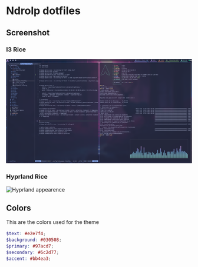 # Ndrolp dotfiles

## Screenshot

### I3 Rice

![i3 appearence](https://github.com/ndrolp/dotfiles/blob/main/screenshot.jpg?raw=true)

### Hyprland Rice

![Hyprland appearence](https://github.com/ndrolp/dotfiles/blob/main/wayland.jpg?raw=true)

## Colors

This are the colors used for the theme

```scss
$text: #e2e7f4;
$background: #030508;
$primary: #97acd7;
$secondary: #6c2d77;
$accent: #bb4ea3;
```
